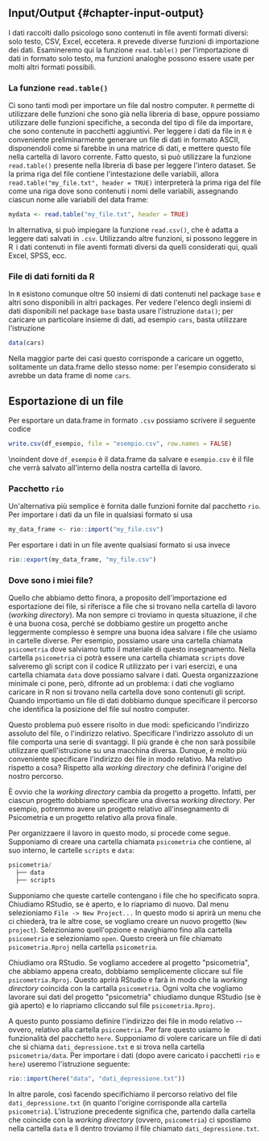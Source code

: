 ## Input/Output {#chapter-input-output}



I dati raccolti dallo psicologo sono contenuti in file aventi formati
diversi: solo testo, CSV, Excel, eccetera. `R` prevede diverse funzioni
di importazione dei dati. Esamineremo qui la funzione `read.table()` per
l'importazione di dati in formato solo testo, ma funzioni analoghe
possono essere usate per molti altri formati possibili.

### La funzione `read.table()`

Ci sono tanti modi per importare un file dal nostro computer. `R` permette di utilizzare delle funzioni che sono già nella libreria di base, oppure possiamo utilizzare delle funzioni specifiche, a seconda del tipo di file da importare, che sono contenute in pacchetti aggiuntivi. Per leggere i dati da file in `R` è conveniente
preliminarmente generare un file di dati in formato ASCII, disponendoli
come si farebbe in una matrice di dati, e mettere questo file nella
cartella di lavoro corrente. Fatto questo, si può utilizzare la funzione
`read.table()` presente nella libreria di base per leggere l'intero
dataset. Se la prima riga del file contiene l'intestazione delle
variabili, allora `read.table("my_file.txt", header = TRUE)`
interpreterà la prima riga del file come una riga dove sono contenuti i
nomi delle variabili, assegnando ciascun nome alle variabili del data
frame:

```r
mydata <- read.table("my_file.txt", header = TRUE)
```
    
In alternativa, si può impiegare la funzione `read.csv()`, che è adatta
a leggere dati salvati in `.csv`. Utilizzando altre funzioni, si possono
leggere in R  i dati contenuti in file aventi formati diversi da quelli
considerati qui, quali Excel, SPSS, ecc.

### File di dati forniti da R

In `R` esistono comunque oltre 50 insiemi di dati contenuti nel package
`base` e altri sono disponibili in altri packages. Per vedere l'elenco
degli insiemi di dati disponibili nel package `base` basta usare
l'istruzione `data()`; per caricare un particolare insieme di dati, ad
esempio `cars`, basta utilizzare l'istruzione

```r
data(cars)
```

Nella maggior parte dei casi questo corrisponde a caricare un oggetto,
solitamente un data.frame dello stesso nome: per l'esempio considerato
si avrebbe un data frame di nome `cars`.

## Esportazione di un file

Per esportare un data.frame in formato `.csv` possiamo scrivere il
seguente codice

```r
write.csv(df_esempio, file = "esempio.csv", row.names = FALSE)
```

\noindent
dove `df_esempio` è il data.frame da salvare e `esempio.csv` è il file
che verrà salvato all'interno della nostra cartellla di lavoro.


### Pacchetto `rio`

Un'alternativa più semplice è fornita dalle funzioni fornite dal pacchetto `rio`.  Per importare i dati da un file in qualsiasi formato si usa

```r
my_data_frame <- rio::import("my_file.csv")
```
Per esportare i dati in un file avente qualsiasi formato si usa invece

```r
rio::export(my_data_frame, "my_file.csv")
```

### Dove sono i miei file?

Quello che abbiamo detto finora, a proposito dell'importazione ed esportazione dei file, si riferisce a file che si trovano nella cartella di lavoro (_working directory_). Ma non sempre ci troviamo in questa situazione, il che è una buona cosa, perché se dobbiamo gestire un progetto anche leggermente complesso è sempre una buona idea salvare i file che usiamo in cartelle diverse. Per esempio, possiamo usare una cartella chiamata `psicometria` dove salviamo tutto il materiale di questo insegnamento. Nella cartella `psicometria` ci potrà essere una cartella chiamata `scripts` dove salveremo gli script con il codice R utilizzato per i vari esercizi, e una cartella chiamata `data` dove possiamo salvare i dati. Questa organizzazione minimale ci pone, però, difronte ad un problema: i dati che vogliamo caricare in R non si trovano nella cartella dove sono contenuti gli script. Quando importiamo un file di dati dobbiamo dunque specificare il percorso che identifica la posizione del file sul nostro computer.

Questo problema può essere risolto in due modi: speficicando l'indirizzo assoluto del file, o l'indirizzo relativo. Specificare l'indirizzo assoluto di un file comporta una serie di svantaggi. Il più grande è che non sarà possibile utilizzare quell'istruzione su una macchina diversa.  Dunque, è molto più conveniente specificare l'indirizzo dei file in modo relativo.  Ma relativo rispetto a cosa?  Rispetto alla _working directory_ che definirà l'origine del nostro percorso.

È ovvio che la _working directory_ cambia da progetto a progetto. Infatti, per ciascun progetto dobbiamo specificare una diversa _working directory_.  Per esempio, potremmo avere un progetto relativo all'insegnamento di Psicometria e un progetto relativo alla prova finale.

Per organizzaere il lavoro in questo modo, si procede come segue. Supponiamo di creare una cartella chiamata `psicometria` che contiene, al suo interno, le cartelle `scripts` e `data`: 

```r
psicometria/
  ├── data
  ├── scripts
```

Supponiamo che queste cartelle contengano i file che ho specificato sopra. Chiudiamo RStudio, se è aperto, e lo riapriamo di nuovo.  Dal menu selezioniamo `File -> New Project...` In questo modo si aprirà un menu che ci chiederà, tra le altre cose, se vogliamo creare un nuovo progetto (`New project`). Selezioniamo quell'opzione e navighiamo fino alla cartella `psicometria` e selezioniamo `open`. Questo creerà un file chiamato `psicometria.Rproj` nella cartella `psicometria`.

Chiudiamo ora RStudio.  Se vogliamo accedere al progetto "psicometria", che abbiamo appena creato, dobbiamo semplicemente cliccare sul file `psicometria.Rproj`. Questo aprirà RStudio e farà in modo che la _working directory_ coincida con la cartalla `psicometria`. Ogni volta che vogliamo lavorare sui dati del progetto "psicometria" chiudiamo dunque RStudio (se è già aperto) e lo riapriamo cliccando sul file `psicometria.Rproj`.

A questo punto possiamo definire l'indirizzo dei file in modo relativo -- ovvero, relativo alla cartella `psicometria`. Per fare questo usiamo le funzionalità del pacchetto `here`. Supponiamo di volere caricare un file di dati che si chiama `dati_depressione.txt` e si trova nella cartella `psicometria/data`. Per importare i dati (dopo avere caricato i pacchetti `rio` e `here`) useremo l'istruzione seguente:

```r
rio::import(here("data", "dati_depressione.txt"))
```
In altre parole, così facendo specifichiamo il percorso relativo del file `dati_depressione.txt` (in quanto l'origine corrisponde alla cartella `psicometria`).  L'istruzione precedente significa che, partendo dalla cartella che coincide con la _working directory_ (ovvero, `psicometria`) ci spostiamo nella cartella `data` e lì dentro troviamo il file chiamato `dati_depressione.txt`.






